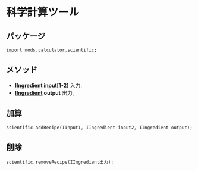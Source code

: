 # 科学計算ツール

## パッケージ
```zenscript
import mods.calculator.scientific;
```

## メソッド

- **[IIngredient](/Vanilla/Variable_Types/IIngredient/) input[1-2]** 入力.
- **[IIngredient](/Vanilla/Variable_Types/IIngredient/) output** 出力。

## 加算
```zenscript
scientific.addRecipe(IInput1, IIngredient input2, IIngredient output);
```

## 削除
```zenscript
scientific.removeRecipe(IIngredient出力);
```
